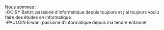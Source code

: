 Nous sommes :\
-DOISY Batist: passioné d'informatique depuis toujours et j'ai toujours voulu faire des êtudes en informatique\
-PAULOIN Erwan: passioné d'informatique depuis ma tendre enfance\
